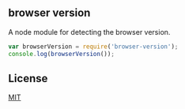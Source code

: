 ## browser version
A node module for detecting the browser version.

``` js
var browserVersion = require('browser-version');
console.log(browserVersion());

```

## License

[MIT](http://isekivacenz.mit-license.org/)
